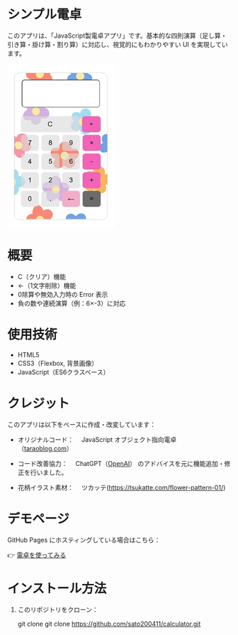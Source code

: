 # シンプル電卓
このアプリは、「JavaScript製電卓アプリ」です。基本的な四則演算（足し算・引き算・掛け算・割り算）に対応し、視覚的にもわかりやすい UI を実現しています。

![screenshot](images/calc.jpg) 


# 概要
- C（クリア）機能
- ←（1文字削除）機能
- 0除算や無効入力時の Error 表示
- 負の数や連続演算（例：6×-3）に対応

# 使用技術
- HTML5
- CSS3（Flexbox, 背景画像）
- JavaScript（ES6クラスベース）

# クレジット
このアプリは以下をベースに作成・改変しています：

- オリジナルコード：
　JavaScript オブジェクト指向電卓（[taraoblog.com](https://taraoblog.com/javascript-oop-calculator/)）

- コード改善協力：
　ChatGPT（[OpenAI](https://openai.com/chatgpt)） のアドバイスを元に機能追加・修正を行いました。

- 花柄イラスト素材：
　ツカッテ(https://tsukatte.com/flower-pattern-01/)

# デモページ

GitHub Pages にホスティングしている場合はこちら：

👉 [電卓を使ってみる](https://sato200411.github.io/calculator/)  


# インストール方法

1. このリポジトリをクローン：

   git clone git clone https://github.com/sato200411/calculator.git

